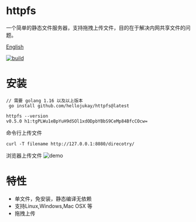 # httpfs
一个简单的静态文件服务器，支持拖拽上传文件，目的在于解决内网共享文件的问题。

[English](README_en.md)


[![build](https://github.com/hellojukay/httpfs/actions/workflows/go-build.yml/badge.svg?event=push)](https://github.com/hellojukay/httpfs/actions/workflows/go-build.yml)

#  安装
```shell
// 需要 golang 1.16 以及以上版本
 go install github.com/hellojukay/httpfs@latest
 
httpfs --version
v0.5.0 h1:tgPLWu1eBpYuH9dSOl1xdODpbYBbS9CeMp84BfcCOcw=
```

 命令行上传文件
 ```shell
 curl -T filename http://127.0.0.1:8080/direcotry/
 ```

 浏览器上传文件
![demo](demo.gif)

# 特性
* 单文件，免安装，静态编译无依赖
* 支持Linux,Windows,Mac OSX 等
* 拖拽上传
